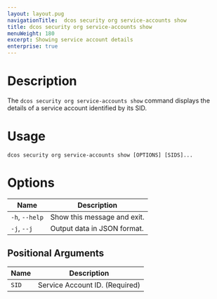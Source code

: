 ```yaml
---
layout: layout.pug
navigationTitle:  dcos security org service-accounts show
title: dcos security org service-accounts show
menuWeight: 180
excerpt: Showing service account details
enterprise: true
---
```


# Description

The `dcos security org service-accounts show` command displays the details of a service account identified by its SID.

# Usage

```
dcos security org service-accounts show [OPTIONS] [SIDS]...
```

# Options

| Name |  Description |
|---------|-------------|
|  `-h`, `--help` |  Show this message and exit.|
| `-j`, `--j` | Output data in JSON format.|

## Positional Arguments

| Name |  Description |
|---------|-------------|
| `SID` | Service Account ID. (Required)|
